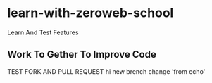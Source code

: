# learn-with-zeroweb-school
Learn And Test Features
## Work To Gether To Improve Code
TEST FORK AND PULL REQUEST
hi
new brench
change
'from echo'  
